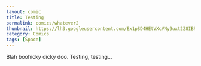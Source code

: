 ```yaml
---
layout: comic
title: Testing
permalink: comics/whatever2
thumbnail: https://lh3.googleusercontent.com/Ex1pSD4HEtVXcVNy9uxt2Z8IBREfKmtAprBJX0YMXny8A7y64fRDuKtzTAMOPSFd2YhrMyvmy3IHh8xe=s220-rw
category: Comics
tags: [Space]
---
```


Blah boohicky dicky doo. Testing, testing...
